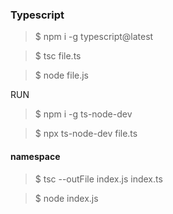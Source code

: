 ### Typescript
> \$ npm i -g typescript@latest

> \$ tsc file.ts

> \$ node file.js

RUN

> \$ npm i -g ts-node-dev

> \$ npx ts-node-dev file.ts

#### namespace

> \$ tsc --outFile index.js index.ts

> \$ node index.js

